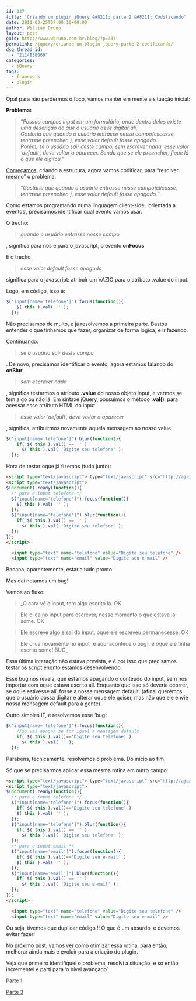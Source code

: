```yaml
---
id: 337
title: 'Criando um plugin jQuery &#8211; parte 2 &#8211; Codificando'
date: 2011-03-25T07:00:10+00:00
author: William Bruno
layout: post
guid: http://www.wbruno.com.br/blog/?p=337
permalink: /jquery/criando-um-plugin-jquery-parte-2-codificando/
dsq_thread_id:
  - "2114858069"
categories:
  - jQuery
tags:
  - framework
  - plugin
---
```

Opa! para não perdermos o foco, vamos manter em mente a situação inicial:

**Problema:**

> &#8220;<cite>Possuo campos input em um formulário, onde dentro deles existe uma descrição do que o usuario deve digitar ali.<br /> Gostaria que quando o usuário entrasse nesse campo(clicasse, tentasse preencher..), esse valor default fosse apagado.<br /> Porém, se o usuário sair deste campo, sem escrever nada, esse valor &#8216;default&#8217;, deve voltar a aparecer. Sendo que se ele preencher, fique lá o que ele digitou.</cite>&#8220;

[Começamos](http://www.wbruno.com.br/2011/03/24/criando-um-plugin-jquery-parte-1-comecando/), criando a estrutura, agora vamos codificar, para &#8220;resolver mesmo&#8221; o problema.

> &#8220;<cite>Gostaria que quando o usuário entrasse nesse campo(clicasse, tentasse preencher..), esse valor default fosse apagado.</cite>&#8220;

Como estamos programando numa linguagem client-side, &#8216;orientada a eventos&#8217;, precisamos identificar qual evento vamos usar.

<!--more-->

O trecho:

> _quando o usuário entrasse nesse campo_

, significa para nós e para o javascript, o evento **onFocus**
  
E o trecho

> _esse valor default fosse apagado_

significa para o javascript: atribuir um VAZIO para o atributo .value do input.

Logo, em código, isso é:

``` js
$("input[name='telefone']").focus(function(){
    $( this ).val( '' );
  });
```

Não precisamos de muito, e já resolvemos a primeira parte. Bastou entender o que tínhamos que fazer, organizar de forma lógica, e ir fazendo.

Continuando:

> _se o usuário sair deste campo_

. De novo, precisamos identificar o evento, agora estamos falando do **onBlur**.

> _sem escrever nada_

, significa testarmos o atributo **.value** do nosso objeto input, e vermos se tem algo ou não lá. Em sintaxe jQuery, possuimos o método **.val()**, para acessar esse atributo HTML do input.

> _esse valor &#8216;default&#8217;, deve voltar a aparecer_

, significa, atribuirmos novamente aquela mensagem ao nosso value.

``` js
$("input[name='telefone']").blur(function(){
    if( $( this ).val() == '' )
      $( this ).val( 'Digite seu telefone' );
  });
```

Hora de testar oque já fizemos (tudo junto):

``` html
<script type="text/javascript"> type="text/javascript" src="http://ajax.googleapis.com/ajax/libs/jquery/1.5.1/jquery.min.js"></script>
<script type="text/javascript">
$(document).ready(function(){
  /* para o input telefone */
  $("input[name='telefone']").focus(function(){
    $( this ).val( '' );
  });
  $("input[name='telefone']").blur(function(){
    if( $( this ).val() == '' )
      $( this ).val( 'Digite seu telefone' );
  });
});
</script>

  <input type="text" name="telefone" value="Digite seu telefone" />
  <input type="text" name="email" value="Digite seu e-mail" />
```

Bacana, aparentemente, estaria tudo pronto.
  
Mas daí notamos um bug!
  
Vamos ao fluxo:

> _O cara vê o input, tem algo escrito lá. OK
  
> Ele clica no input para escrever, nesse momento o que estava lá some. OK
  
> Ele escreve algo e sai do input, oque ele escreveu permanecesse. OK
  
> Ele clica novamente no input [e aqui acontece o bug], e oque ele tinha escrito some! BUG_

Essa última interação não estava prevista, e é por isso que precisamos testar os script enqnto estamos desenvolvendo.
  
Esse bug nos revela, que estamos apagando o conteudo do input, sem nos importar com oque estava escrito alí. Enquanto que isso só deveria ocorrer, se oque estivesse alí, fosse a nossa mensagem default. (afinal queremos que o usuário possa digitar e alterar oque ele quiser, mas não que ele envie nossa mensagem default para a gente).

Outro simples IF, e resolvemos esse &#8216;bug&#8217;:

``` js
$("input[name='telefone']").focus(function(){
    //só vai apagar se for igual a mensagem default
    if( $( this ).val()=='Digite seu telefone' )
      $( this ).val( '' );
  });
```

Parabéns, tecnicamente, resolvemos o problema. Do início ao fim.
  
Só que se precisarmos aplicar essa mesma rotina em outro campo:

``` html
<script type="text/javascript"> type="text/javascript" src="http://ajax.googleapis.com/ajax/libs/jquery/1.5.1/jquery.min.js"></script>
<script type="text/javascript">
$(document).ready(function(){
  /* para o input telefone */
  $("input[name='telefone']").focus(function(){
    if( $( this ).val()=='Digite seu telefone' )
    $( this ).val( '' );
  });
  $("input[name='telefone']").blur(function(){
    if( $( this ).val() == '' )
      $( this ).val( 'Digite seu telefone' );
  });
  /* para o input email */
  $("input[name='email']").focus(function(){
    if( $( this ).val()=='Digite seu e-mail' )
    $( this ).val( '' );
  });
  $("input[name='email']").blur(function(){
    if( $( this ).val() == '' )
      $( this ).val( 'Digite seu e-mail' );
  });
});
</script>

  <input type="text" name="telefone" value="Digite seu telefone" />
  <input type="text" name="email" value="Digite seu e-mail" />
```

Ou seja, tivemos que duplicar código !! O que é um absurdo, e devemos evitar fazer!
  
No próximo post, vamos ver como otimizar essa rotina, para então, melhorar ainda mais e evoluir para a criação do plugin.

Veja que primeiro identifiquei o problema, resolvi a situação, e só então incrementei e parti para &#8216;o nível avançado&#8217;.

[Parte 1](http://www.wbruno.com.br/2011/03/24/criando-um-plugin-jquery-parte-1-comecando/)
  
[Parte 3](http://www.wbruno.com.br/2011/03/26/criando-um-plugin-jquery-parte-3-otimizando/)